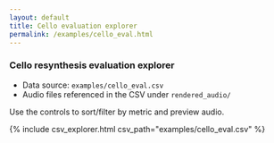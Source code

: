 ```yaml
---
layout: default
title: Cello evaluation explorer
permalink: /examples/cello_eval.html
---
```


### Cello resynthesis evaluation explorer

- Data source: `examples/cello_eval.csv`
- Audio files referenced in the CSV under `rendered_audio/`

Use the controls to sort/filter by metric and preview audio.

{% include csv_explorer.html csv_path="examples/cello_eval.csv" %}


